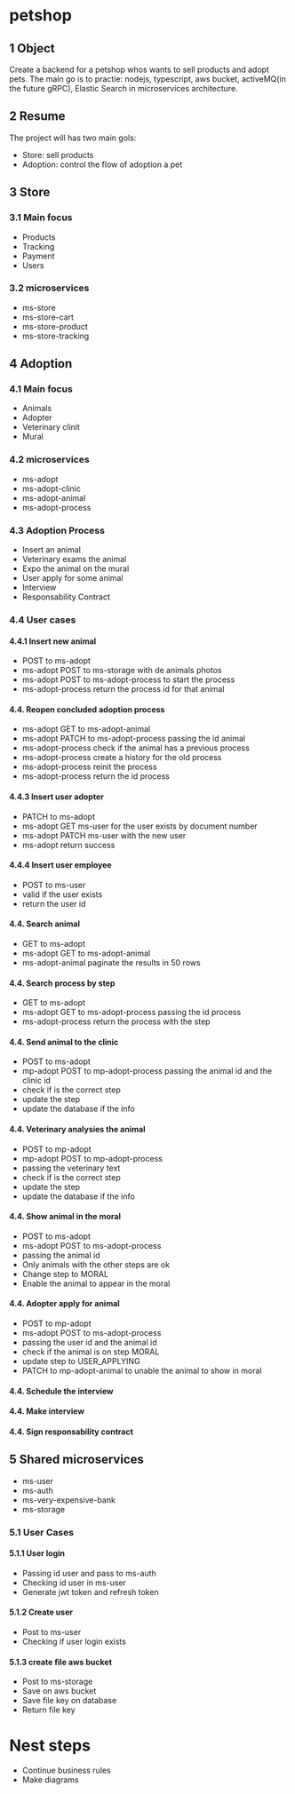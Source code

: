 # petshop


## 1 Object

Create a backend for a petshop whos wants to sell products and adopt pets.
The main go is to practie: nodejs, typescript, aws bucket, activeMQ(in the future gRPC), Elastic Search in microservices architecture.


## 2 Resume

The project will has two main gols:
- Store: sell products
- Adoption: control the flow of adoption a pet


## 3 Store

### 3.1 Main focus

- Products
- Tracking
- Payment
- Users


### 3.2 microservices

- ms-store
- ms-store-cart
- ms-store-product
- ms-store-tracking


## 4 Adoption


### 4.1 Main focus
- Animals
- Adopter
- Veterinary clinit
- Mural


### 4.2 microservices

- ms-adopt
- ms-adopt-clinic
- ms-adopt-animal
- ms-adopt-process


### 4.3 Adoption Process
- Insert an animal
- Veterinary exams the animal
- Expo the animal on the mural
- User apply for some animal
- Interview
- Responsability Contract


### 4.4 User cases


#### 4.4.1 Insert new animal
- POST to ms-adopt
- ms-adopt POST to ms-storage with de animals photos
- ms-adopt POST to ms-adopt-process to start the process
- ms-adopt-process return the process id for that animal 


#### 4.4. Reopen concluded adoption process 
- ms-adopt GET to ms-adopt-animal
- ms-adopt PATCH to ms-adopt-process passing the id animal
- ms-adopt-process check if the animal has a previous process
- ms-adopt-process create a history for the old process
- ms-adopt-process reinit the process
- ms-adopt-process return the id process


#### 4.4.3 Insert user adopter
- PATCH to ms-adopt
- ms-adopt GET ms-user for the user exists by document number
- ms-adopt PATCH ms-user with the new user
- ms-adopt return success


#### 4.4.4 Insert user employee
- POST to ms-user
- valid if the user exists
- return the user id

#### 4.4. Search animal 
- GET to ms-adopt
- ms-adopt GET to ms-adopt-animal
- ms-adopt-animal paginate the results in 50 rows


#### 4.4. Search process by step
- GET to ms-adopt
- ms-adopt GET to ms-adopt-process passing the id process
- ms-adopt-process return the process with the step


#### 4.4. Send animal to the clinic
- POST to ms-adopt
- mp-adopt POST to mp-adopt-process passing the animal id and the clinic id
- check if is the correct step
- update the step
- update the database if the info


#### 4.4. Veterinary analysies the animal
- POST to mp-adopt
- mp-adopt POST to mp-adopt-process 
- passing the veterinary text
- check if is the correct step
- update the step
- update the database if the info


#### 4.4. Show animal in the moral
- POST to ms-adopt
- ms-adopt POST to ms-adopt-process
- passing the animal id
- Only animals with the other steps are ok
- Change step to MORAL
- Enable the animal to appear in the moral


#### 4.4. Adopter apply for animal
- POST to mp-adopt
- ms-adopt POST to ms-adopt-process
- passing the user id and the animal id
- check if the animal is on step MORAL
- update step to USER_APPLYING
- PATCH to mp-adopt-animal to unable the animal to show in moral

#### 4.4. Schedule the interview
#### 4.4. Make interview
#### 4.4. Sign responsability contract

## 5 Shared microservices

- ms-user
- ms-auth
- ms-very-expensive-bank
- ms-storage


### 5.1 User Cases

#### 5.1.1 User login

- Passing id user and pass to ms-auth
- Checking id user in ms-user
- Generate jwt token and refresh token


#### 5.1.2 Create user

- Post to ms-user
- Checking if user login exists


#### 5.1.3 create file aws bucket

- Post to ms-storage
- Save on aws bucket
- Save file key on database
- Return file key


# Nest steps

- Continue business rules
- Make diagrams
